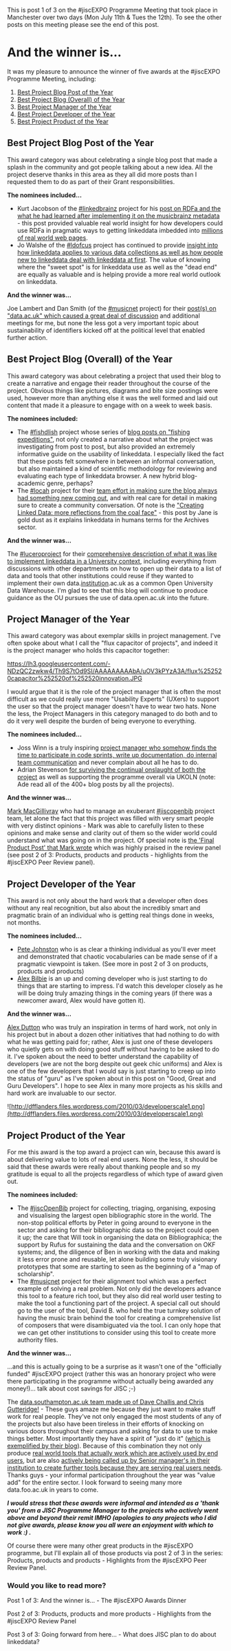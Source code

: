 This is post 1 of 3 on the #jiscEXPO Programme Meeting that took place in Manchester over two days (Mon July 11th & Tues the 12th).  To see the other posts on this meeting please see the end of this post.

# And the winner is... #

It was my pleasure to announce the winner of five awards at the #jiscEXPO Programme Meeting, including:

  1. [Best Project Blog Post of the Year](http://code.google.com/p/jiscexpo/wiki/AwardsDinner#Best_Project_Blog_Post_of_the_Year)
  1. [Best Project Blog (Overall) of the Year](http://code.google.com/p/jiscexpo/wiki/AwardsDinner#Best_Project_Blog_(Overall)_of_the_Year)
  1. [Best Project Manager of the Year](http://code.google.com/p/jiscexpo/wiki/AwardsDinner#Project_Manager_of_the_Year)
  1. [Best Project Developer of the Year](http://code.google.com/p/jiscexpo/wiki/AwardsDinner#Project_Developer_of_the_Year)
  1. [Best Project Product of the Year](http://code.google.com/p/jiscexpo/wiki/AwardsDinner#Project_Product_of_the_Year)

## Best Project Blog Post of the Year ##

This award category was about celebrating a single blog post that made a splash in the community and got people talking about a new idea.  All the project deserve thanks in this area as they all did more posts than I requested them to do as part of their Grant responsibilities.

**The nominees included...**

  * Kurt Jacobson of the [#linkedbrainz](#linkedbrainz.md) project for his [post on RDFa and the what he had learned after implementing it on the musicbrainz metadata](http://linkedbrainz.c4dmpresents.org/content/adventures-ad-hoc-rdfa-development-musicbrainz) - this post provided valuable real world insight for how developers could use RDFa in pragmatic ways to getting linkeddata imbedded into [millions of real world web pages](http://linkedbrainz.c4dmpresents.org/content/how-many-musicbrainz-pages-will-have-rdfa).
  * Jo Walshe of the [#ldofcus](#ldofcus.md) project has continued to provide [insight into how linkeddata applies to various data collections as well as how people new to linkeddata deal with linkeddata at first](http://ldfocus.blogs.edina.ac.uk/?s=episode&searchsubmit=).  The value of knowing where the "sweet spot" is for linkeddata use as well as the "dead end" are equally as valuable and is helping provide a more real world outlook on linkeddata.

**And the winner was...**

Joe Lambert and Dan Smith (of the [#musicnet](#musicnet.md) project) for their [post(s) on "data.ac.uk" which caused a great deal of discussion](http://musicnet.mspace.fm/blog/2010/08/18/data-ac-uk-revisited/) and additional meetings for me, but none the less got a very important topic about sustainability of identifiers kicked off at the political level that enabled further action.

## Best Project Blog (Overall) of the Year ##

This award category was about celebrating a project that used their blog to create a narrative and engage their reader throughout the course of the project.  Obvious things like pictures, diagrams and bite size postings were used, however more than anything else it was the well formed and laid out content that made it a pleasure to engage with on a week to week basis.

**The nominees included:**

  * The [#fishdlish](#fishdlish.md) project whose series of [blog posts on "fishing expeditions"](http://fishdelish.cs.man.ac.uk/2010/second-fishing-expedition-tabulator/), not only created a narrative about what the project was investigating from post to post, but also provided an extremely informative guide on the usability of linkeddata.  I especially liked the fact that these posts felt somewhere in between an informal conversation, but also maintained a kind of scientific methodology for reviewing and evaluating each type of linkeddata browser.  A new hybrid blog-academic genre, perhaps?
  * The [#locah](#locah.md) project for their [team effort in making sure the blog always had something new coming out](http://blogs.ukoln.ac.uk/locah/), and with real care for detail in making sure to create a community conversation.  Of note is the ["Creating Linked Data: more reflections from the coal face"](http://blogs.ukoln.ac.uk/locah/2010/09/22/creating-linked-data-more-reflections-from-the-coal-face/) - this post by Jane is gold dust as it explains linkeddata in humans terms for the Archives sector.

**And the winner was...**

The [#luceroproject](#luceroproject.md) for their [comprehensive description of what it was like to implement linkeddata in a University context](http://lucero-project.info/lb/), including everything from discussions with other departments on how to open up their data to a list of data and tools that other institutions could reuse if they wanted to implement their own data.[institution](institution.md).ac.uk as a common Open University Data Warehouse.  I'm glad to see that this blog will continue to produce guidance as the OU pursues the use of data.open.ac.uk into the future.

## Project Manager of the Year ##

This award category was about exemplar skills in project management.  I've often spoke about what I call the "flux capacitor of projects", and indeed it is the project manager who holds this capacitor together:

https://lh3.googleusercontent.com/-NDzQC2zwkw4/Th9S7tOd9SI/AAAAAAAAAbA/uOV3kPYzA3A/flux%252520capacitor%252520of%252520innovation.JPG

I would argue that it is the role of the project manager that is often the most difficult as we could really use more "Usability Experts" (UXers) to support the user so that the project manager doesn't have to wear two hats.  None the less, the Project Managers in this category managed to do both and to do it very well despite the burden of being everyone to everything.

**The nominees included...**

  * Joss Winn is a truly inspiring [project manager who somehow finds the time to participate in code sprints, write up documentation, do internal team communication](http://linkingyou.blogs.lincoln.ac.uk/2011/02/22/project-team-relationships-and-end-user-engagement/) and never complain about all he has to do.
  * Adrian Stevenson [for surviving the continual onslaught of both the project](http://blogs.ukoln.ac.uk/locah/2010/08/17/locah-project-project-team-relationships-and-end-user-engagement/) as well as supporting the programme overall via UKOLN (note: Ade read all of the 400+ blog posts by all the projects).

**And the winner was...**

[Mark MacGillivray](http://cottagelabs.com/author/mark/) who had to manage an exuberant [#jiscopenbib](#jiscopenbib.md) project team, let alone the fact that this project was filled with very smart people with very distinct opinions - Mark was able to carefully listen to these opinions and make sense and clarity out of them so the wider world could understand what was going on in the project.  Of special note is [the 'Final Product Post' that Mark wrote](http://openbiblio.net/2011/06/30/final-product-post-open-bibliography/) which was highly praised in the review panel (see post 2 of 3: Products, products and products - highlights from the #jiscEXPO Peer Review panel).

## Project Developer of the Year ##

This award is not only about the hard work that a developer often does without any real recognition, but also about the incredibly smart and pragmatic brain of an individual who is getting real things done in weeks, not months.

**The nominees included...**

  * [Pete Johnston](http://blogs.ukoln.ac.uk/locah/2010/08/17/locah-project-project-team-relationships-and-end-user-engagement/) who is as clear a thinking individual as you'll ever meet and demonstrated that chaotic vocabularies can be made sense of if a pragmatic viewpoint is taken.  (See more in post 2 of 3 on products, products and products)
  * [Alex Bilbie](http://linkingyou.blogs.lincoln.ac.uk/2011/02/22/project-team-relationships-and-end-user-engagement/) is an up and coming developer who is just starting to do things that are starting to impress.  I'd watch this developer closely as he will be doing truly amazing things in the coming years (if there was a newcomer award, Alex would have gotten it).

**And the winner was...**

[Alex Dutton](http://opencitations.wordpress.com/2011/07/03/jisc-administrative-data-for-open-citations-project/) who was truly an inspiration in terms of hard work, not only in his project but in about a dozen other initiatives that had nothing to do with what he was getting paid for; rather, Alex is just one of these developers who quietly gets on with doing good stuff without having to be asked to do it.  I've spoken about the need to better understand the capability of developers (we are not the borg despite out geek chic uniforms) and Alex is one of the few developers that I would say is just starting to creep up into the status of "guru" as I've spoken about in this post on "Good, Great and Guru Developers".  I hope to see Alex in many more projects as his skills and hard work are invaluable to our sector.

![http://dfflanders.files.wordpress.com/2010/03/developerscale1.png](http://dfflanders.files.wordpress.com/2010/03/developerscale1.png)

## Project Product of the Year ##

For me this award is the top award a project can win, because this award is about delivering value to lots of real end users.  None the less, it should be said that these awards were really about thanking people and so my gratitude is equal to all the projects regardless of which type of award given out.

**The nominees included:**

  * The [#jiscOpenBib](#jiscOpenBib.md) project for collecting, triaging, organising, exposing and visualising the largest open bibliographic store in the world.  The non-stop political efforts by Peter in going around to everyone in the sector and asking for their bibliographic data so the project could open it up; the care that Will took in organising the data on Bibliographica; the support by Rufus for sustaining the data and the conversation on OKF systems; and, the diligence of Ben in working with the data and making it less error prone and reusable, let alone building some truly visionary prototypes that some are starting to seen as the beginning of a "map of scholarship".
  * The [#musicnet](#musicnet.md) project for their alignment tool which was a perfect example of solving a real problem.  Not only did the developers advance this tool to a feature rich tool, but they also did real world user testing to make the tool a functioning part of the project.  A special call out should go to the user of the tool, David B. who held the true turnkey solution of having the music brain behind the tool for creating a comprehensive list of composers that were disambiguated via the tool.  I can only hope that we can get other institutions to consider using this tool to create more authority files.

**And the winner was...**

...and this is actually going to be a surprise as it wasn't one of the "officially funded" #jiscEXPO project (rather this was an honorary project who were there participating in the programme without actually being awarded any money!)... talk about cost savings for JISC ;-)

The [data.southampton.ac.uk team made up of Dave Challis and Chris Gutteridge!](http://data.southampton.ac.uk/) - These guys amaze me because they just want to make stuff work for real people.  They've not only engaged the most students of any of the projects but also have been tireless in their efforts of knocking on various doors throughout their campus and asking for data to use to make things better.  Most importantly they have a spirit of "just do it" ([which is exemplified by their blog](http://blogs.ecs.soton.ac.uk/data/)).  Because of this combination they not only produce [real world tools that actually work which are actively used by end users](http://blogs.ecs.soton.ac.uk/data/2011/07/12/open-linked-catering/), but are also [actively being called up by Senior manager's in their institution to create further tools because they are serving real users needs](http://blogs.ecs.soton.ac.uk/data/2011/05/27/oooo-data/).  Thanks guys - your informal participation throughout the year was "value add" for the entire sector.  I look forward to seeing many more data.foo.ac.uk in years to come.

**_I would stress that these awards were informal and intended as a 'thank you' from a JISC Programme Manager to the projects who actively went above and beyond their remit IMHO (apologies to any projects who I did not give awards, please know you all were an enjoyment with which to work :) ._**

Of course there were many other great products in the #jiscEXPO programme, but I'll explain all of those products via post 2 of 3 in the series: Products, products and products - Highlights from the #jiscEXPO Peer Review Panel.

### Would you like to read more? ###

Post 1 of 3: And the winner is... - The #jiscEXPO Awards Dinner

Post 2 of 3: Products, products and more products - Highlights from the #jiscEXPO Review Panel

Post 3 of 3: Going forward from here... - What does JISC plan to do about linkeddata?